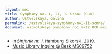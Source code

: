 ```yaml
---
layout: mei
title: Symphony no. 1, II, 8. Sonne (Sun)
author: Ustvolskaya, Galina
permalink: /ustvolskaya-symphony-no1-ii-sonne/
document: ustvolskaya_symphony_no1_mvt2_008.mei
---
```


- In *Sinfonie nr. 1.* Hamburg: Sikorski, 2019.
- <a href="https://tufts.primo.exlibrisgroup.com/permalink/01TUN_INST/1kc9gia/alma991018728033303851" target="_blank">Music Library Inquire @ Desk MSC9752</a>
